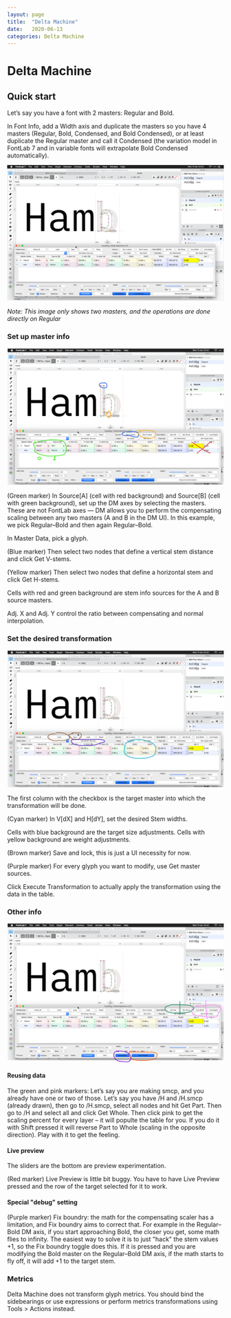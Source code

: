 ```yaml
---
layout: page
title:  "Delta Machine"
date:   2020-06-13
categories: Delta Machine
---
```


# Delta Machine

## Quick start

Let’s say you have a font with 2 masters: Regular and Bold.

In Font Info, add a Width axis and duplicate the masters so you have 4 masters (Regular, Bold, Condensed, and Bold Condensed), or at least duplicate the Regular master and call it Condensed (the variation model in FontLab 7 and in variable fonts will extrapolate Bold Condensed automatically).

![](./img/dm1.png)

_Note: This image only shows two masters, and the operations are done directly on Regular_

### Set up master info

![](./img/dm2.png)

(Green marker) In Source[A] (cell with red background) and Source[B] (cell with green background), set up the DM axes by selecting the masters. These are not FontLab axes — DM allows you to perform the compensating scaling between any two masters (A and B in the DM UI). In this example, we pick Regular–Bold and then again Regular–Bold.

In Master Data, pick a glyph.

(Blue marker) Then select two nodes that define a vertical stem distance and click Get V-stems.

(Yellow marker) Then select two nodes that define a horizontal stem and click Get H-stems.

Cells with red and green background are stem info sources for the A and B source masters.

Adj. X and Adj. Y control the ratio between compensating and normal interpolation.

### Set the desired transformation

![](./img/dm3.png)

The first column with the checkbox is the target master into which the transformation will be done.

(Cyan marker) In V[dX] and H[dY], set the desired Stem widths.

Cells with blue background are the target size adjustments. Cells with yellow background are weight adjustments.

(Brown marker) Save and lock, this is just a UI necessity for now.

(Purple marker) For every glyph you want to modify, use Get master sources.

Click Execute Transformation to actually apply the transformation using the data in the table.

### Other info

![](./img/dm4.png)

#### Reusing data

The green and pink markers: Let’s say you are making smcp, and you already have one or two of those. Let’s say you have /H and /H.smcp (already drawn), then go to /H.smcp, select all nodes and hit Get Part. Then go to /H and select all and click Get Whole. Then click pink to get the scaling percent for every layer – it will populte the table for you. If you do it with Shift pressed it will reverse Part to Whole (scaling in the opposite direction). Play with it to get the feeling.

#### Live preview

The sliders are the bottom are preview experimentation.

(Red marker) Live Preview is little bit buggy. You have to have Live Preview pressed and the row of the target selected for it to work.

#### Special "debug" setting

(Purple marker) Fix boundry: the math for the compensating scaler has a limitation, and Fix boundry aims to correct that. For example in the Regular–Bold DM axis, if you start approaching Bold, the closer you get, some math flies to infinity. The easiest way to solve it is to just "hack" the stem values +1, so the Fix boundry toggle does this. If it is pressed and you are modifying the Bold master on the Regular–Bold DM axis, if the math starts to fly off, it will add +1 to the target stem.

### Metrics

Delta Machine does not transform glyph metrics. You should bind the sidebearings or use expressions or perform metrics transformations using Tools > Actions instead.

